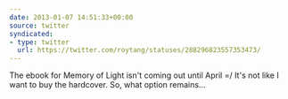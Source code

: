 ```yaml
---
date: 2013-01-07 14:51:33+00:00
source: twitter
syndicated:
- type: twitter
  url: https://twitter.com/roytang/statuses/288296823557353473/
---
```


The ebook for Memory of Light isn't coming out until April =/ It's not like I want to buy the hardcover. So, what option remains...
